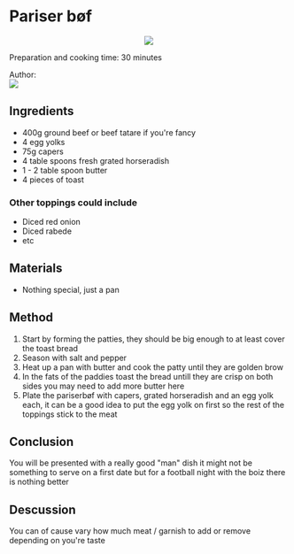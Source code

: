 # Pariser bøf
<p align="center">
<img src="example.png" />
</p>

Preparation and cooking time: 30 minutes

Author:  
<a href="https://discord.com"><img src="https://img.shields.io/badge/Discord-Drillenissen%234268-25?style=for-the-badge&logo=discord" /> </a>  

## Ingredients
* 400g ground beef or beef tatare if you're fancy
* 4 egg yolks
* 75g capers
* 4 table spoons fresh grated horseradish
* 1 - 2 table spoon butter
* 4 pieces of toast

### Other toppings could include
* Diced red onion
* Diced rabede
* etc

## Materials
* Nothing special, just a pan

## Method
1. Start by forming the patties, they should be big enough to at least cover the toast bread
2. Season with salt and pepper
3. Heat up a pan with butter and cook the patty until they are golden brow
4. In the fats of the paddies toast the bread untill they are crisp on both sides you may need to add more butter here
5. Plate the pariserbøf with capers, grated horseradish and an egg yolk each, it can be a good idea to put the egg yolk on first so the rest of the toppings stick to the meat

## Conclusion
You will be presented with a really good "man" dish it might not be something to serve on a first date but for a football night with the boiz there is nothing better

## Descussion
You can of cause vary how much meat / garnish to add or remove depending on you're taste
